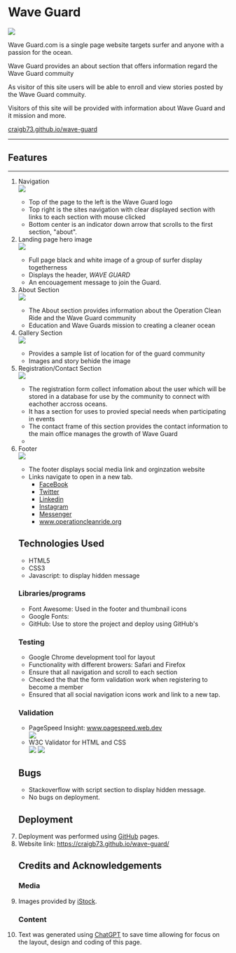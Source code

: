 <h1>Wave Guard</h1> 
<img src="./readme_img/device.png">
<p>Wave Guard.com is a single page website targets surfer and anyone with a passion for the ocean.</p>
<P>Wave Guard provides an about section that offers information regard the Wave Guard commuity</P>

<p>As visitor of this site users will be able to enroll and view stories posted by the Wave Guard commuity.</p>
<p>Visitors of this site will be provided with information about Wave Guard and it mission and more.</p>

<a href="https://craigb73.github.io/wave-guard/">craigb73.github.io/wave-guard</a>  
<hr>

<h2>Features</h2>
<hr>
<ol>
  <li>Navigation</li>
    <img src="./readme_img/navbar.png" >
    <ul>
      <li>Top of the page to the left is the Wave Guard logo</li>
      <li>Top right is the sites navigation with clear displayed section with links to each section with mouse clicked</li>
      <li>Bottom center is an indicator down arrow that scrolls to the first section, "about".</li>
    </ul> 
  <li>Landing page hero image</li>
  <img src="./readme_img/landing_page.png" >
    <ul>
      <li>Full page black and white image of a group of surfer display togetherness </li>
      <li>Displays the header, <i>WAVE GUARD</i> </li>
      <li>An encouagement message to join the Guard.</li>
    </ul>
<li>About Section</li>
  <img src="./readme_img/aboutsection.png">
  <ul>
    <li>The About section provides information about the Operation Clean Ride and the Wave Guard community</li>
    <li>Education and Wave Guards mission to creating a cleaner ocean</li>
    </ul>
<li>Gallery Section</li>
  <img src="./readme_img/gallery_section.png">
  <ul>
    <li>Provides a sample list of location for of the guard community</li>
    <li>Images and story behide the image</li>
  </ul>
<li>Registration/Contact Section</li>
  <img src="./readme_img/regiration.png">
  <ul>
    <li>The registration form collect infomation about the user which will be stored in a database for use by the community to connect with eachother accross oceans.</li>
  <li>It has a  section for uses to provied special needs when participating in events</li>
  <li>The contact frame of this section provides the contact information to the main office manages the growth of Wave Guard<li>
  </uL>
<li>Footer</li>
<img src="./readme_img/footer.png">
  <ul>
  <li>The footer displays social media link and orginzation website</li>
  <li>Links navigate to open in a new tab.
    <ul>
    <li><a href="https://www.facebook.com/">FaceBook</a></li>
    <li><a href="https://www.twitter.com/">Twitter</a></li>
    <li><a href="https://linkedin.com/">Linkedin</a></li>
    <li><a href="https://www.instagram.com/">Instagram</a></li>
    <li><a href="https://www.messenger.com/">Messenger</a></li>
    <li><a href="https://craigb73.github.io/wave-guard/">www.operationcleanride.org</a> </li>
    </ul>
    
  </ul>
</ul>
<h2>Technologies Used</h2>
  <ul>
    <li>HTML5</li>
    <li>CSS3</li>
    <li>Javascript: to display hidden message</li>
  </ul>
<h3>Libraries/programs</h3>
  <ul>
    <li>Font Awesome: Used in the footer and thumbnail icons</li>
    <li>Google Fonts:</li>
    <li>GitHub: Use to store the project and deploy using GitHub's</li>
  </ul>
<h3>Testing</h3>
  <ul>
  <li>Google Chrome development tool for layout</li>
  <li>Functionality with different browers: Safari and Firefox</li>
  <li>Ensure that all navigation and scroll to each section</li>
  <li>Checked the that the form validation work when registering to become a member</li>
  <li>Ensured that all social navigation icons work and link to a new tap.</li>
  </ul>
<h3>Validation</h3>
<ul>
  <li>PageSpeed Insight: <a href="www.pagespeed.web.dev">www.pagespeed.web.dev</a></li>
  <img src="./readme_img/analysis.png">
  <li>W3C Validator for HTML and CSS</li>
  <img src="./readme_img/css.png"> 
  <img src="./readme_img/html_text.png">
</ul>
<h2>Bugs</h2>
<ul>
  <li>Stackoverflow with script section to display hidden message.</li>
  <li>No bugs on deployment.</li>

</ul>
<h2>Deployment</h2>
    <li>Deployment was performed using <a href="https://github.com/">GitHub</a> pages.</li>
    <li>Website link: <a href="https://craigb73.github.io/wave-guard/">https://craigb73.github.io/wave-guard/</a> </li>

<h2>Credits and Acknowledgements</h2>
<h3>Media</h3>
<li>Images provided by <a href="https://www.istockphoto.com/">iStock</a>.</li>
<h3>Content</h3> 
  <li>Text was generated using <a href="https://chat.openai.com">ChatGPT</a> to save time allowing for focus on the layout, design and coding of this page.
  </li>

 
